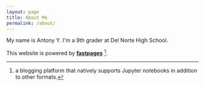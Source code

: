 ```yaml
---
layout: page
title: About Me
permalink: /about/
---
```

My name is Antony Y. I'm a 9th grader at Del Norte High School.


This website is powered by **[fastpages](https://github.com/fastai/fastpages)** [^1].



[^1]:a blogging platform that natively supports Jupyter notebooks in addition to other formats.

